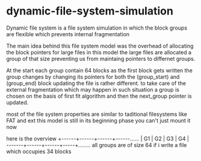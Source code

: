 # dynamic-file-system-simulation
Dynamic file system is a file system simulation in which the block groups are flexible which prevents internal fragmentation


The main idea behind this file system model was the overhead of allocating the block pointers for large files 
in this model the large files are allocated a group of that size preventing us from maintaing pointers to differnet groups.


At the start each group contain 64 blocks as the first block gets written the group changes by changing its pointers for both the (group_start) and (group_end) block 
updating the file is rather different. to take care of the external fragmentation which may happen in such situation a group is chosen on the basis of first fit algorithm and then the next_group pointer is updated.


most of the file system properties are similar to taditional filesystems like FAT and ext 
this model is still in its beginning phase you can't just mount it now 


here is the overview 
+------+------+------+------......
|  G1  |  G2  |  G3  |  G4 |      
-------+------+------+-----+........
all groups are of size 64 if i write a file which occupies 34 blocks 
